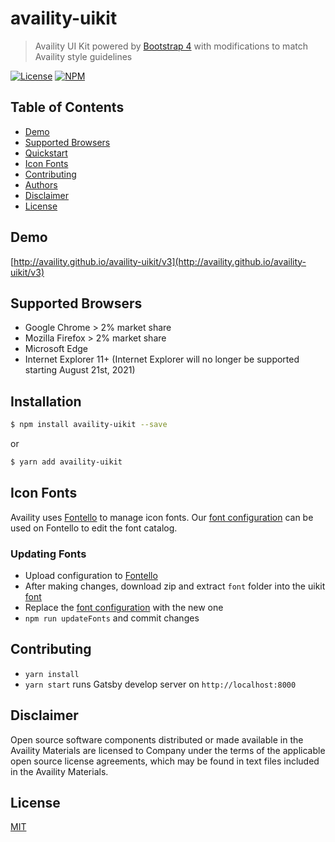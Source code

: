 # availity-uikit

> Availity UI Kit powered by [Bootstrap 4](http://v4-alpha.getbootstrap.com/) with modifications to match Availity style guidelines

[![License](https://img.shields.io/badge/license-MIT-blue.svg?style=for-the-badge&logo=MIT)](http://opensource.org/licenses/MIT)
[![NPM](http://img.shields.io/npm/v/availity-uikit.svg?style=for-the-badge&&logo=npm)](https://npmjs.org/package/availity-uikit)

## Table of Contents

-   [Demo](#demo)
-   [Supported Browsers](#supported-browsers)
-   [Quickstart](#quickstart)
-   [Icon Fonts](#icon-fonts)
-   [Contributing](#contributing)
-   [Authors](#authors)
-   [Disclaimer](#disclaimer)
-   [License](#license)

## Demo

[http://availity.github.io/availity-uikit/v3](http://availity.github.io/availity-uikit/v3)

## Supported Browsers

-   Google Chrome > 2% market share
-   Mozilla Firefox > 2% market share
-   Microsoft Edge
-   Internet Explorer 11+ (Internet Explorer will no longer be supported starting August 21st, 2021)

## Installation

>

```bash
$ npm install availity-uikit --save
```

or

```bash
$ yarn add availity-uikit
```

## Icon Fonts

Availity uses [Fontello](http://fontello.com/) to manage icon fonts. Our [font configuration](./packages/uikit/fonts/config.json) can be used on Fontello to edit the font catalog.

### Updating Fonts

-   Upload configuration to [Fontello](http://fontello.com/)
-   After making changes, download zip and extract `font` folder into the uikit [font](./packages/uikit/fonts/)
-   Replace the [font configuration](./packages/uikit/fonts/config.json) with the new one
-   `npm run updateFonts` and commit changes

## Contributing

-   `yarn install`
-   `yarn start` runs Gatsby develop server on `http://localhost:8000`

## Disclaimer

Open source software components distributed or made available in the Availity Materials are licensed to Company under the terms of the applicable open source license agreements, which may be found in text files included in the Availity Materials.

## License

[MIT](./LICENSE)
